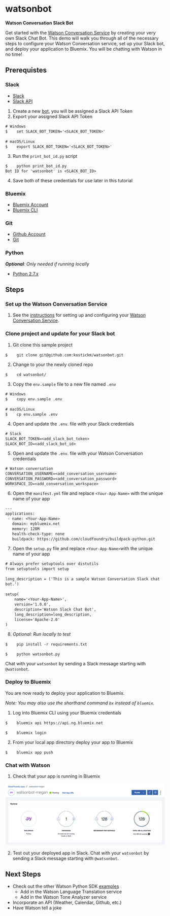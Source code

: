 # watsonbot
**Watson Conversation Slack Bot**

Get started with the [Watson Conversation Service](https://console.bluemix.net/catalog/services/conversation) by creating your very own Slack Chat Bot. This demo will walk you through all of the necessary steps to configure your Watson Conversation service, set up your Slack bot, and deploy your application to Bluemix. You will be chatting with Watson in no time!

## Prerequistes
### Slack
* [Slack](https://slack.com)
* [Slack API](https://api.slack.com/)
1. Create a new [bot](https://api.slack.com/bot-users), you will be assigned a Slack API Token
2. Export your assigned Slack API Token

```
# Windows
$    set SLACK_BOT_TOKEN='<SLACK_BOT_TOKEN>'

# macOS/Linux
$    export SLACK_BOT_TOKEN='<SLACK_BOT_TOKEN>'
```
  
3. Run the `print_bot_id.py` script
  
```
$    python print_bot_id.py
Bot ID for 'watsonbot' is <SLACK_BOT_ID>
```

4. Save both of these credentials for use later in this tutorial
  
### Bluemix
* [Bluemix Account](https://console.bluemix.net/)
* [Bluemix CLI](https://clis.ng.bluemix.net/ui/home.html)

### Git
* [Github Account](https://github.com)
* [Git](https://git-scm.com/downloads)

### Python
***Optional**: Only needed if running locally*
* [Python 2.7.x](https://www.python.org/downloads/)

## Steps
### Set up the Watson Conversation Service
1. See the [instructions](conversation/README.md) for setting up and configuring your [Watson Conversation Service](https://console.bluemix.net/catalog/services/conversation).

### Clone project and update for your Slack bot
1. Git clone this sample project

`$    git clone git@github.com:kostickm/watsonbot.git`

2. Change to your the newly cloned repo

`$    cd watsonbot/`

3. Copy the `env.sample` file to a new file named `.env`

```
# Windows
$    copy env.sample .env

# macOS/Linux
$    cp env.sample .env
```

4. Open and update the `.env`. file with your Slack credentials

```
# Slack
SLACK_BOT_TOKEN=<add_slack_bot_token>
SLACK_BOT_ID=<add_slack_bot_id>
```

5. Open and update the `.env`. file with your Watson Conversation credentials

```
# Watson conversation
CONVERSATION_USERNAME=<add_conversation_username>
CONVERSATION_PASSWORD=<add_conversation_password>
WORKSPACE_ID=<add_conversation_workspace>
```

6. Open the `manifest.yml` file and replace `<Your-App-Name>` with the unique name of your app

```
---
applications:
 - name: <Your-App-Name>
   domain: mybluemix.net
   memory: 128M
   health-check-type: none
   buildpack: https://github.com/cloudfoundry/buildpack-python.git
```

7. Open the `setup.py` file and replace `<Your-App-Name>`with the unique name of your app

```
# Always prefer setuptools over distutils
from setuptools import setup

long_description = ('This is a sample Watson Conversation Slack chat bot.')

setup(
    name='<Your-App-Name>',
    version='1.0.0',
    description='Watson Slack Chat Bot',
    long_description=long_description,
    license='Apache-2.0'
)
```

8. *Optional: Run locally to test*

`$    pip install -r requirements.txt`

`$    python watsonbot.py`

Chat with your `watsonbot` by sending a Slack message starting with `@watsonbot`.

### Deploy to Bluemix
You are now ready to deploy your application to Bluemix.

*Note: You may also use the shorthand command `bx` instead of `bluemix`.*

1. Log into Bluemix CLI using your Bluemix credentials

  `$    bluemix api https://api.ng.bluemix.net`

  `$    bluemix login`

2. From your local app directory deploy your app to Bluemix

  `$    bluemix app push`

### Chat with Watson
1. Check that your app is running in Bluemix

<img src="media/RunningPythonApp.png" width="700">

2. Test out your deployed app in Slack. Chat with your `watsonbot` by sending a Slack message starting with `@watsonbot`.

## Next Steps
* Check out the other Watson Python SDK [examples](https://github.com/watson-developer-cloud/python-sdk/tree/master/examples)
  * Add in the Watson Language Translation service
  * Add in the Watson Tone Analyzer service
* Incorporate an API (Weather, Calendar, Github, etc.)
* Have Watson tell a joke
